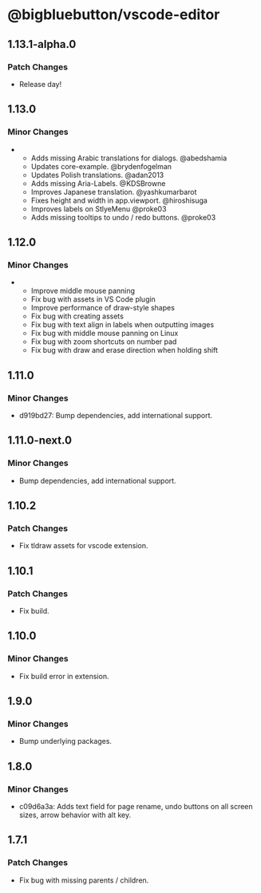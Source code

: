 # @bigbluebutton/vscode-editor

## 1.13.1-alpha.0

### Patch Changes

- Release day!

## 1.13.0

### Minor Changes

- - Adds missing Arabic translations for dialogs. @abedshamia
  - Updates core-example. @brydenfogelman
  - Updates Polish translations. @adan2013
  - Adds missing Aria-Labels. @KDSBrowne
  - Improves Japanese translation. @yashkumarbarot
  - Fixes height and width in app.viewport. @hiroshisuga
  - Improves labels on StlyeMenu @proke03
  - Adds missing tooltips to undo / redo buttons. @proke03

## 1.12.0

### Minor Changes

- - Improve middle mouse panning
  - Fix bug with assets in VS Code plugin
  - Improve performance of draw-style shapes
  - Fix bug with creating assets
  - Fix bug with text align in labels when outputting images
  - Fix bug with middle mouse panning on Linux
  - Fix bug with zoom shortcuts on number pad
  - Fix bug with draw and erase direction when holding shift

## 1.11.0

### Minor Changes

- d919bd27: Bump dependencies, add international support.

## 1.11.0-next.0

### Minor Changes

- Bump dependencies, add international support.

## 1.10.2

### Patch Changes

- Fix tldraw assets for vscode extension.

## 1.10.1

### Patch Changes

- Fix build.

## 1.10.0

### Minor Changes

- Fix build error in extension.

## 1.9.0

### Minor Changes

- Bump underlying packages.

## 1.8.0

### Minor Changes

- c09d6a3a: Adds text field for page rename, undo buttons on all screen sizes, arrow behavior with alt key.

## 1.7.1

### Patch Changes

- Fix bug with missing parents / children.
